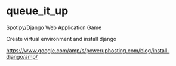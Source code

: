 # queue_it_up
Spotipy/Django Web Application Game

Create virtual environment and install django


https://www.google.com/amp/s/poweruphosting.com/blog/install-django/amp/
